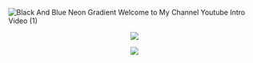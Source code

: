 
![Black And Blue Neon Gradient Welcome to My Channel Youtube Intro Video (1)](https://user-images.githubusercontent.com/100801498/176010555-fbfe752a-1d5e-41c4-b0f8-9b73bdfd0bca.gif)



<p align="center">
  <img align="center" src="https://github-readme-stats-six-delta-16.vercel.app/api?username=Ryan-Perez&show_icons=true&theme=cobalt&hide_border=true" />
</p>
<p align="center">
  <img align="center" src="https://github-readme-stats-six-delta-16.vercel.app/api/top-langs/?username=Ryan-Perez&theme=cobalt&hide_border=true&layout=compact" />
</p>



